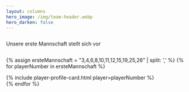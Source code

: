 ```yaml
---
layout: columns
hero_image: /img/team-header.webp
hero_darken: false
---
```


<div class="column is-12" style="flex: none; width: 100%">
    <p class="title is-3 has-text-centered">Unsere erste Mannschaft stellt sich vor</p>
</div>

{% assign ersteMannschaft = "3,4,6,8,10,11,12,15,19,25,26" | split: ',' %}
{% for playerNumber in ersteMannschaft %}
  <div class="column is-2-widescreen is-3-desktop is-4-tablet is-6-mobile">
    {% include player-profile-card.html player=playerNumber %}
  </div>
{% endfor %}
